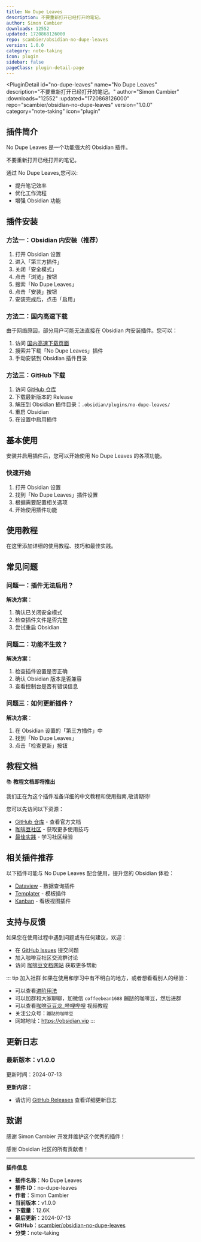 ```yaml
---
title: No Dupe Leaves
description: 不要重新打开已经打开的笔记。
author: Simon Cambier
downloads: 12552
updated: 1720868126000
repo: scambier/obsidian-no-dupe-leaves
version: 1.0.0
category: note-taking
icon: plugin
sidebar: false
pageClass: plugin-detail-page
---
```


<PluginDetail
  id="no-dupe-leaves"
  name="No Dupe Leaves"
  description="不要重新打开已经打开的笔记。"
  author="Simon Cambier"
  :downloads="12552"
  :updated="1720868126000"
  repo="scambier/obsidian-no-dupe-leaves"
  version="1.0.0"
  category="note-taking"
  icon="plugin"
>

<!-- AUTO_GENERATED_START -->
## 插件简介

No Dupe Leaves 是一个功能强大的 Obsidian 插件。

不要重新打开已经打开的笔记。

通过 No Dupe Leaves,您可以:

- 提升笔记效率
- 优化工作流程
- 增强 Obsidian 功能

<!-- AUTO_GENERATED_END -->

<!-- AUTO_GENERATED_START -->
## 插件安装

### 方法一：Obsidian 内安装（推荐）

1. 打开 Obsidian 设置
2. 进入「第三方插件」
3. 关闭「安全模式」
4. 点击「浏览」按钮
5. 搜索「No Dupe Leaves」
6. 点击「安装」按钮
7. 安装完成后，点击「启用」

### 方法二：国内高速下载

由于网络原因，部分用户可能无法直接在 Obsidian 内安装插件。您可以：

1. 访问 [国内高速下载页面](/zh/documentation/obsidian-plugins-download.html)
2. 搜索并下载「No Dupe Leaves」插件
3. 手动安装到 Obsidian 插件目录

### 方法三：GitHub 下载

1. 访问 [GitHub 仓库](https://github.com/scambier/obsidian-no-dupe-leaves)
2. 下载最新版本的 Release
3. 解压到 Obsidian 插件目录：`.obsidian/plugins/no-dupe-leaves/`
4. 重启 Obsidian
5. 在设置中启用插件

## 基本使用

安装并启用插件后，您可以开始使用 No Dupe Leaves 的各项功能。

### 快速开始

1. 打开 Obsidian 设置
2. 找到「No Dupe Leaves」插件设置
3. 根据需要配置相关选项
4. 开始使用插件功能

<!-- AUTO_GENERATED_END -->

<!-- CUSTOM_CONTENT_START:tutorial -->
## 使用教程

在这里添加详细的使用教程、技巧和最佳实践。

<!-- CUSTOM_CONTENT_END:tutorial -->

<!-- SHARED_CONTENT_START -->
## 常见问题

### 问题一：插件无法启用？

**解决方案**：
1. 确认已关闭安全模式
2. 检查插件文件是否完整
3. 尝试重启 Obsidian

### 问题二：功能不生效？

**解决方案**：
1. 检查插件设置是否正确
2. 确认 Obsidian 版本是否兼容
3. 查看控制台是否有错误信息

### 问题三：如何更新插件？

**解决方案**：
1. 在 Obsidian 设置的「第三方插件」中
2. 找到「No Dupe Leaves」
3. 点击「检查更新」按钮

## 教程文档

📚 **教程文档即将推出**

我们正在为这个插件准备详细的中文教程和使用指南,敬请期待!

您可以先访问以下资源：
- [GitHub 仓库](https://github.com/scambier/obsidian-no-dupe-leaves) - 查看官方文档
- [咖啡豆社区](/zh/bases/) - 获取更多使用技巧
- [最佳实践](/zh/best-practices/) - 学习社区经验

## 相关插件推荐

以下插件可能与 No Dupe Leaves 配合使用，提升您的 Obsidian 体验：

- [Dataview](/zh/plugins/dataview.html) - 数据查询插件
- [Templater](/zh/plugins/templater-obsidian.html) - 模板插件
- [Kanban](/zh/plugins/obsidian-kanban.html) - 看板视图插件

## 支持与反馈

如果您在使用过程中遇到问题或有任何建议，欢迎：

- 在 [GitHub Issues](https://github.com/scambier/obsidian-no-dupe-leaves/issues) 提交问题
- 加入咖啡豆社区交流群讨论
- 访问 [咖啡豆文档网站](https://obsidian.vip) 获取更多帮助

::: tip 加入社群
如果在使用和学习中有不明白的地方，或者想看看别人的经验：
- 可以查看[进阶用法](/zh/advanced)
- 可以加群和大家聊聊，加微信 `coffeebean1688` 蹦跶的咖啡豆，然后进群
- 可以查看[咖啡豆豆龙_哔哩哔哩](https://space.bilibili.com/618777356) 视频教程
- 关注公众号：`蹦跶的咖啡豆`
- 网站地址：https://obsidian.vip
:::
<!-- SHARED_CONTENT_END -->

<!-- AUTO_GENERATED_START -->
## 更新日志

### 最新版本：v1.0.0

更新时间：2024-07-13

**更新内容**：
- 请访问 [GitHub Releases](https://github.com/scambier/obsidian-no-dupe-leaves/releases) 查看详细更新日志

## 致谢

感谢 Simon Cambier 开发并维护这个优秀的插件！

感谢 Obsidian 社区的所有贡献者！

---

**插件信息**
- **插件名称**：No Dupe Leaves
- **插件 ID**：no-dupe-leaves
- **作者**：Simon Cambier
- **当前版本**：v1.0.0
- **下载量**：12.6K
- **最后更新**：2024-07-13
- **GitHub**：[scambier/obsidian-no-dupe-leaves](https://github.com/scambier/obsidian-no-dupe-leaves)
- **分类**：note-taking
<!-- AUTO_GENERATED_END -->

</PluginDetail>

